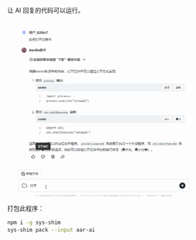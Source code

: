 
让 AI 回复的代码可以运行。

<div align="center">
  <img src="./show.gif" />
</div>

打包此程序：

``` sh
npm i -g sys-shim
sys-shim pack --input aar-ai
```